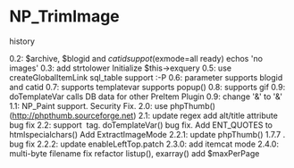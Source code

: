# NP_TrimImage

history

0.2:	$archive, $blogid and $catid suppot ($exmode=all ready)
echos 'no images'
0.3:	add strtolower
Initialize $this->exquery
0.5:	use createGlobalItemLink
sql_table support :-P
0.6:	parameter supports blogid and catid
0.7:	supports templatevar
supports popup()
0.8:	supports gif
0.9:	doTemplateVar calls DB data for other PreItem Plugin
0.9:	change '&' to '&amp;'
1.1:	NP_Paint support.
Security Fix.
2.0: 	use phpThumb() (http://phpthumb.sourceforge.net)
2.1:	update regex
add alt/title attribute
bug fix
2.2:	support <img /> tag.
doTemplateVar() bug fix.
Add ENT_QUOTES to htmlspecialchars()
Add ExtractImageMode
2.2.1:	update phpThumb() 1.7.7 .
bug fix
2.2.2:	update enableLeftTop.patch
2.3.0:  add itemcat mode
2.4.0:  multi-byte filename fix
refactor listup(), exarray()
add $maxPerPage
